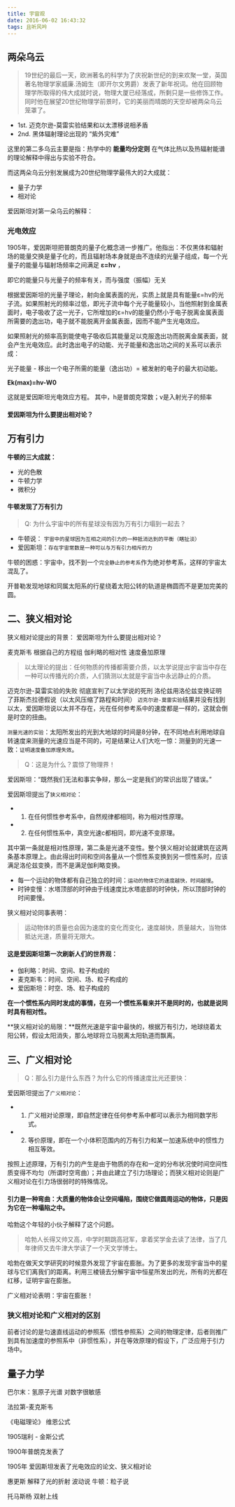 ```yaml
---
title: 宇宙观
date: 2016-06-02 16:43:32
tags: 且听风吟
---
```



 ## 两朵乌云
 
> 19世纪的最后一天，欧洲著名的科学为了庆祝新世纪的到来欢聚一堂，英国著名物理学家威廉.汤姆生（即开尔文男爵）发表了新年祝词。他在回顾物理学所取得的伟大成就时说，物理大厦已经落成，所剩只是一些修饰工作。同时他在展望20世纪物理学前景时，它的美丽而晴朗的天空却被两朵乌云笼罩了。

* 1st. 迈克尔逊-莫雷实验结果和以太漂移说相矛盾
* 2nd. 黑体辐射理论出现的 “紫外灾难” 

这里的第二多乌云主要是指：热学中的 **能量均分定则** 在气体比热以及热辐射能谱的理论解释中得出与实验不符合。

而这两朵乌云分别发展成为20世纪物理学最伟大的2大成就：

* 量子力学
* 相对论

爱因斯坦对第一朵乌云的解释：

### 光电效应

1905年，爱因斯坦把普朗克的量子化概念进一步推广。他指出：不仅黑体和辐射场的能量交换是量子化的，而且辐射场本身就是由不连续的光量子组成，每一个光量子的能量与辐射场频率之间满足 **ε=hν** ，

即它的能量只与光量子的频率有关，而与强度（振幅）无关

根据爱因斯坦的光量子理论，射向金属表面的光，实质上就是具有能量ε=hν的光子流。如果照射光的频率过低，即光子流中每个光子能量较小，当他照射到金属表面时，电子吸收了这一光子，它所增加的ε=hν的能量仍然小于电子脱离金属表面所需要的逸出功，电子就不能脱离开金属表面，因而不能产生光电效应。

如果照射光的频率高到能使电子吸收后其能量足以克服逸出功而脱离金属表面，就会产生光电效应。此时逸出电子的动能、光子能量和逸出功之间的关系可以表示成：

光子能量 - 移出一个电子所需的能量（逸出功）= 被发射的电子的最大初动能。

 **Εk(max)=hv-W0** 
 
这就是爱因斯坦光电效应方程。
其中，h是普朗克常数；v是入射光子的频率

#### 爱因斯坦为什么要提出相对论？

## 万有引力
**牛顿的三大成就：**

* 光的色散
* 牛顿力学
* 微积分

#### 牛顿发现了万有引力

> Q:  为什么宇宙中的所有星球没有因为万有引力塌到一起去？

* 牛顿说： `宇宙中的星球因为互相之间的引力的一种抵消达到的平衡（瞎扯淡）`
* 爱因斯坦：`存在宇宙常数是一种可以与万有引力相斥的力`

牛顿的困惑：宇宙中，找不到一个`完全静止的参考系`作为绝对参考系，这样的宇宙太混乱了。

开普勒发现地球和同属太阳系的行星绕着太阳公转的轨道是椭圆而不是更加完美的圆。

## 二、狭义相对论

狭义相对论提出的背景：
爱因斯坦为什么要提出相对论？

麦克斯韦 根据自己的方程组 
伽利略的相对性 速度叠加原理

> 以太理论的提出：任何物质的传播都需要介质，以太学说提出宇宙当中存在一种可以传播光的介质，人们猜测以太就是宇宙当中永远静止的介质。

迈克尔逊-莫雷实验的失败 彻底宣判了以太学说的死刑
洛伦兹用洛伦兹变换证明了菲斯杰拉德假说（以太风压缩了路程和时间）
`迈克尔逊-莫雷实验`结果并没有找到以太，爱因斯坦说以太并不存在，光在任何参考系中的速度都是一样的，这就会倒是时空的扭曲。

`测量光速的实验`：太阳所发出的光到大地球的时间是8分钟，在不同地点利用地球自转速度来测量的光速应当是不同的，可是结果让人们大吃一惊：测量到的光速一致：`证明速度叠加原理失效`。

> Q：这是为什么？震惊了物理界！

爱因斯坦：“既然我们无法和事实争辩，那么一定是我们的常识出现了错误。”

爱因斯坦提出了`狭义相对论`：

* 1. 在任何惯性参考系中，自然规律都相同，称为相对性原理。
*  2. 在任何惯性系中，真空光速c都相同，即光速不变原理。

其中第一条就是相对性原理，第二条是光速不变性。整个狭义相对论就建筑在这两条基本原理上。由此得出时间和空间各量从一个惯性系变换到另一惯性系时，应该满足洛伦兹变换，而不是满足伽利略变换。

* 每一个运动的物体都有自己独立的时间：`运动的物体它的速度越快，时间越慢`。
* 时钟变慢：水塔顶部的时钟由于线速度比水塔底部的时钟快，所以顶部时钟的时间要慢。

狭义相对论同事表明：

> 运动物体的质量也会因为速度的变化而变化，速度越快，质量越大，当物体抵达光速，质量将无限大。

#### 这是爱因斯坦第一次刷新人们的世界观：

* 伽利略：时间、空间、粒子构成的
* 麦克斯韦：时间、空间、场、粒子构成的
* 爱因斯坦：时空、场、粒子构成的

**在一个惯性系内同时发成的事情，在另一个惯性系看来并不是同时的，也就是说同时具有相对性。**

**狭义相对论的局限：**既然光速是宇宙中最快的，根据万有引力，地球绕着太阳公转，假设太阳消失，那么地球将立马脱离太阳轨道而飘离。

## 三、广义相对论

> Q：那么引力是什么东西？为什么它的传播速度比光还要快：

爱因斯坦提出了`广义相对论`：

* 1. 广义相对论原理，即自然定律在任何参考系中都可以表示为相同数学形式。
* 2. 等价原理，即在一个小体积范围内的万有引力和某一加速系统中的惯性力相互等效。

按照上述原理，万有引力的产生是由于物质的存在和一定的分布状况使时间空间性质变得不均匀（所谓时空弯曲）；并由此建立了引力场理论；而狭义相对论则是广义相对论在引力场很弱时的特殊情况。

#### 引力是一种弯曲：大质量的物体会让空间塌陷，围绕它做圆周运动的物体，只是因为它在一种塌陷之中。


哈勃这个年轻的小伙子解释了这个问题。

> 哈勃人长得又帅又高，中学时期跳高冠军，拿着奖学金去读了法律，当了几年律师又去牛津大学读了一个天文学博士。

哈勃在做天文学研究的时候意外发现了宇宙在膨胀。为了更多的发现宇宙当中的星球与它们离我们的距离。利用三棱镜去分解宇宙中恒星所发出的光，所有的光都在红移，证明宇宙在膨胀。

广义相对论表明：宇宙在膨胀！

### 狭义相对论和广义相对的区别

前者讨论的是匀速直线运动的参照系（惯性参照系）之间的物理定律，后者则推广到具有加速度的参照系中（非惯性系），并在等效原理的假设下，广泛应用于引力场中。

## 量子力学

巴尔末：氢原子光谱 对数字很敏感

法拉第-麦克斯韦

《电磁理论》
维恩公式

1905瑞利 - 金斯公式

1900年普朗克发表了

1905年 爱因斯坦发表了光电效应的论文、狭义相对论

惠更斯 解释了光的折射 波动说
牛顿：粒子说

托马斯杨 双射上线
